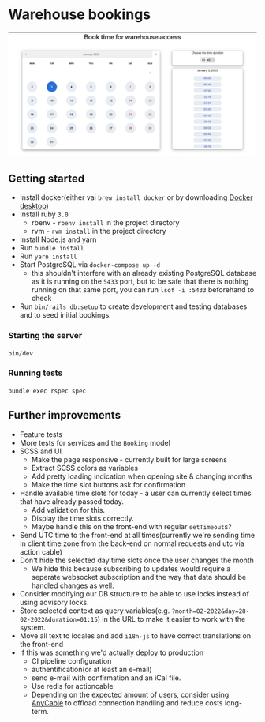 # Warehouse bookings

![How it looks](./how_it_looks.png)

## Getting started

- Install docker(either vai `brew install docker` or by downloading [Docker desktop](https://www.docker.com/products/docker-desktop/))
- Install ruby `3.0`
  - rbenv - `rbenv install` in the project directory
  - rvm - `rvm install` in the project directory
- Install Node.js and yarn
- Run `bundle install`
- Run `yarn install`
- Start PostgreSQL via `docker-compose up -d`
  - this shouldn't interfere with an already existing PostgreSQL database as it is running on the `5433` port, but to be safe that there is nothing running on that same port, you can run `lsof -i :5433` beforehand to check
- Run `bin/rails db:setup` to create development and testing databases and to seed initial bookings.

### Starting the server

`bin/dev`

### Running tests

`bundle exec rspec spec`

## Further improvements

- Feature tests
- More tests for services and the `Booking` model
- SCSS and UI
  - Make the page responsive - currently built for large screens
  - Extract SCSS colors as variables
  - Add pretty loading indication when opening site & changing months
  - Make the time slot buttons ask for confirmation
- Handle available time slots for today - a user can currently select times that have already passed today.
  - Add validation for this.
  - Display the time slots correctly.
  - Maybe handle this on the front-end with regular `setTimeout`s?
- Send UTC time to the front-end at all times(currently we're sending time in client time zone from the back-end on normal requests and utc via action cable)
- Don't hide the selected day time slots once the user changes the month
  - We hide this because subscribing to updates would require a seperate websocket subscription and the way that data should be handled changes as well.
- Consider modifying our DB structure to be able to use locks instead of using advisory locks.
- Store selected context as query variables(e.g. `?month=02-2022&day=28-02-2022&duration=01:15`) in the URL to make it easier to work with the system.
- Move all text to locales and add `i18n-js` to have correct translations on the front-end
- If this was something we'd actually deploy to production
  - CI pipeline configuration
  - authentification(or at least an e-mail)
  - send e-mail with confirmation and an iCal file.
  - Use redis for actioncable
  - Depending on the expected amount of users, consider using [AnyCable](https://anycable.io/) to offload connection handling and reduce costs long-term.
